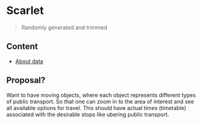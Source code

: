 # Scarlet

> Randomly generated and trimmed

## Content

- [About data](data/gtfs/README.md)

## Proposal?

Want to have moving objects, where each object represents different types of public transport. So that one can zoom in to the area of interest and
see all available options for travel. This should have actual times (timetable) associated with the desirable stops like ubering public transport. 
